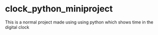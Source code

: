 # clock_python_miniproject 
 This is a normal project made using using python which shows time in the digital clock
